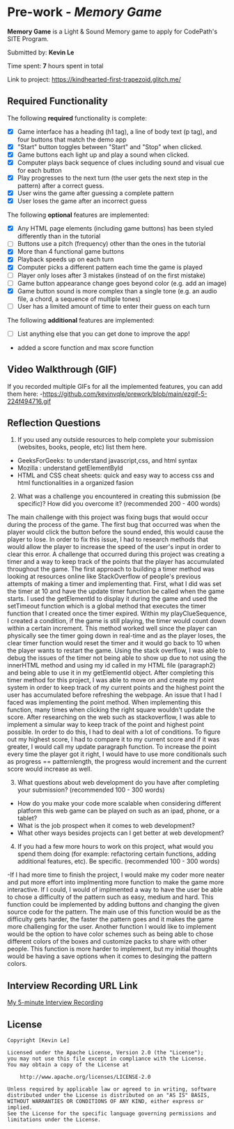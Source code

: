# Pre-work - *Memory Game*

**Memory Game** is a Light & Sound Memory game to apply for CodePath's SITE Program. 

Submitted by: **Kevin Le**

Time spent: **7** hours spent in total

Link to project: https://kindhearted-first-trapezoid.glitch.me/

## Required Functionality

The following **required** functionality is complete:

* [x] Game interface has a heading (h1 tag), a line of body text (p tag), and four buttons that match the demo app
* [x] "Start" button toggles between "Start" and "Stop" when clicked. 
* [x] Game buttons each light up and play a sound when clicked. 
* [x] Computer plays back sequence of clues including sound and visual cue for each button
* [x] Play progresses to the next turn (the user gets the next step in the pattern) after a correct guess. 
* [x] User wins the game after guessing a complete pattern
* [x] User loses the game after an incorrect guess

The following **optional** features are implemented:

* [x] Any HTML page elements (including game buttons) has been styled differently than in the tutorial
* [ ] Buttons use a pitch (frequency) other than the ones in the tutorial
* [x] More than 4 functional game buttons
* [x] Playback speeds up on each turn
* [x] Computer picks a different pattern each time the game is played
* [ ] Player only loses after 3 mistakes (instead of on the first mistake)
* [ ] Game button appearance change goes beyond color (e.g. add an image)
* [x] Game button sound is more complex than a single tone (e.g. an audio file, a chord, a sequence of multiple tones)
* [ ] User has a limited amount of time to enter their guess on each turn

The following **additional** features are implemented:

- [ ] List anything else that you can get done to improve the app!
- added a score function and max score function 

## Video Walkthrough (GIF)

If you recorded multiple GIFs for all the implemented features, you can add them here:
-https://github.com/kevinvqle/prework/blob/main/ezgif-5-224f494716.gif

## Reflection Questions
1. If you used any outside resources to help complete your submission (websites, books, people, etc) list them here. 
- GeeksForGeeks: to understand javascript,css, and html syntax
- Mozilla : understand getElementById
- HTML and CSS cheat sheets: quick and easy way to access css and html functionalities in a organized fasion

2. What was a challenge you encountered in creating this submission (be specific)? How did you overcome it? (recommended 200 - 400 words) 

The main challenge with this project was fixing bugs that would occur during the process of the game. The first bug that occurred was when the player would click the button before the sound ended, this would cause the player to lose. In order to fix this issue, I had to research methods that would allow the player to increase the speed of the user's input in order to clear this error. A challenge that occurred during this project was creating a timer and a way to keep track of the points that the player has accumulated throughout the game. The first approach to building a timer method was looking at resources online like StackOverflow of people's previous attempts of making a timer and implementing that. First, what I did was set the timer at 10 and have the update timer function be called when the game starts. I used the getElementId to display it during the game and used the setTimeout function which is a global method that executes the timer function that I created once the timer expired. Within my playClueSequence, I created a condition, if the game is still playing, the timer would count down within a certain increment. This method worked well since the player can physically see the timer going down in real-time and as the player loses, the clear timer function would reset the timer and it would go back to 10 when the player wants to restart the game. Using the stack overflow, I was able to debug the issues of the timer not being able to show up due to not using the innerHTML method and using my id called in my HTML file (paragraph2) and being able to use it in my getElementId object. After completing this timer method for this project, I was able to move on and create my point system in order to keep track of my current points and the highest point the user has accumulated before refreshing the webpage. An issue that I had I faced was implementing the point method. When implementing this function, many times when clicking the right square wouldn't update the score. After researching on the web such as stackoverflow, I was able to implement a simular way to keep track of the point and highest point possible. In order to do this, I had to deal with a lot of conditions. To figure out my highest score, I had to compare it to my current score and if it was greater, I would call my update paragraph function. To increase the point every time the player got it right, I would have to use more conditionals such as progress == patternlength, the progress would increment and the current score would increase as well. 


3. What questions about web development do you have after completing your submission? (recommended 100 - 300 words) 

- How do you make your code more scalable when considering different platform this web game can be played on such as an ipad, phone, or a tablet?
- What is the job prospect when it comes to web development? 
- What other ways besides projects can I get better at web development? 

4. If you had a few more hours to work on this project, what would you spend them doing (for example: refactoring certain functions, adding additional features, etc). Be specific. (recommended 100 - 300 words) 

-If I had more time to finish the project, I would make my coder more neater and put more effort into implmenting more function to make the game more interactive. If I could, I would of implmented a way to have the user be able to chose a difficulty of the pattern such as easy, medium and hard. This function could be implemented by adding buttons and changing the given source code for the pattern. The main use of this function would be as the difficulty gets harder, the faster the pattern goes and it makes the game more challenging for the user. Another function I would like to implement would be the option to have color schemes such as being able to chose different colors of the boxes and customize packs to share with other people. This function is more harder to implement, but my initial thoughts would be having a save options when it comes to desinging the pattern colors. 



## Interview Recording URL Link

[My 5-minute Interview Recording](your-link-here)


## License

    Copyright [Kevin Le]

    Licensed under the Apache License, Version 2.0 (the "License");
    you may not use this file except in compliance with the License.
    You may obtain a copy of the License at

        http://www.apache.org/licenses/LICENSE-2.0

    Unless required by applicable law or agreed to in writing, software
    distributed under the License is distributed on an "AS IS" BASIS,
    WITHOUT WARRANTIES OR CONDITIONS OF ANY KIND, either express or implied.
    See the License for the specific language governing permissions and
    limitations under the License.